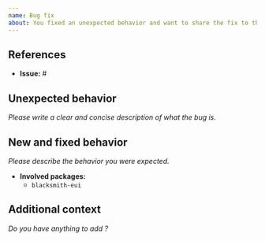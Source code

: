 ```yaml
---
name: Bug fix
about: You fixed an unexpected behavior and want to share the fix to the community
---
```


## References

- **Issue:** #

## Unexpected behavior

*Please write a clear and concise description of what the bug is.*

## New and fixed behavior

*Please describe the behavior you were expected.*

- **Involved packages:**
  - `blacksmith-eui`

## Additional context

*Do you have anything to add ?*
